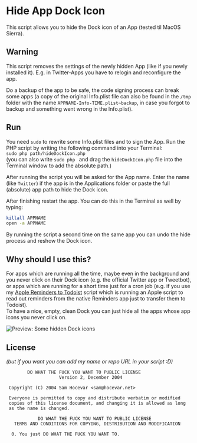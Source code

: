 # Hide App Dock Icon

This script allows you to hide the Dock icon of an App (tested til MacOS Sierra).

## Warning

This script removes the settings of the newly hidden App (like if you newly
installed it). E.g. in Twitter-Apps you have to relogin and reconfigure the app.

Do a backup of the app to be safe, the code signing process can break some apps
(a copy of the original Info.plist file can also be found in the `/tmp` folder
with the name `APPNAME-Info-TIME.plist~backup`, in case you forgot to backup and
something went wrong in the Info.plist).

## Run

You need `sudo` to rewrite some Info.plist files and to sign the App. Run the
PHP script by writing the following command into your Terminal:  
`sudo php path/hideDockIcon.php`  
(you can also write `sudo php ` and drag the `hideDockIcon.php` file into the
Terminal window to add the absolute path.)

After running the script you will be asked for the App name. Enter the name
(like `Twitter`) if the app is in the Applications folder or paste the full
(absolute) app path to hide the Dock icon.

After finishing restart the app. You can do this in the Terminal as well by
typing:

```bash
killall APPNAME
open -a APPNAME
```

By running the script a second time on the same app you can undo the hide process
and reshow the Dock icon.

## Why should I use this?

For apps which are running all the time, maybe even in the background and you
never click on their Dock icon (e.g. the official Twitter app or Tweetbot), or
apps which are running for a short time just for a cron job (e.g. if you use
my [Apple Reminders to Todoist](https://github.com/FirePanther/Apple-Reminders-to-Todoist)
script which is running an Apple script to read out reminders from the native
Reminders app just to transfer them to Todoist).  
To have a nice, empty, clean Dock you can just hide all the apps whose app icons
you never click on.

![Preview: Some hidden Dock icons](http://i.dv.tl/Screenshot_2016-11-21_at_16.20.21.jpg)

## License

*(but if you want you can add my name or repo URL in your script :D)*

```
        DO WHAT THE FUCK YOU WANT TO PUBLIC LICENSE 
                    Version 2, December 2004 

 Copyright (C) 2004 Sam Hocevar <sam@hocevar.net> 

 Everyone is permitted to copy and distribute verbatim or modified 
 copies of this license document, and changing it is allowed as long 
 as the name is changed. 

            DO WHAT THE FUCK YOU WANT TO PUBLIC LICENSE 
   TERMS AND CONDITIONS FOR COPYING, DISTRIBUTION AND MODIFICATION 

  0. You just DO WHAT THE FUCK YOU WANT TO.
```
